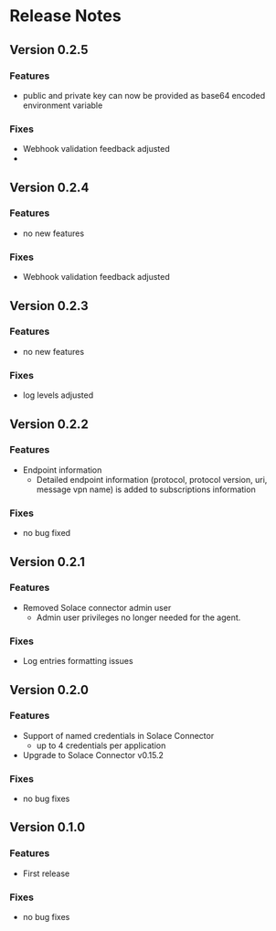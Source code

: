 # Release Notes

## Version 0.2.5

### Features

* public and private key can now be provided as base64 encoded environment variable

### Fixes

* Webhook validation feedback adjusted
* 
## Version 0.2.4

### Features

* no new features

### Fixes

* Webhook validation feedback adjusted

## Version 0.2.3

### Features

* no new features
 
### Fixes

* log levels adjusted

## Version 0.2.2

### Features

* Endpoint information 
  * Detailed endpoint information (protocol, protocol version, uri, message vpn name) is added to subscriptions information

### Fixes

* no bug fixed

## Version 0.2.1

### Features

* Removed Solace connector admin user
  * Admin user privileges no longer needed for the agent. 

### Fixes

* Log entries formatting issues
 
## Version 0.2.0

### Features

* Support of named credentials in Solace Connector
  * up to 4 credentials per application 
* Upgrade to Solace Connector v0.15.2 

### Fixes

* no bug fixes

## Version 0.1.0

### Features

* First release

### Fixes

* no bug fixes